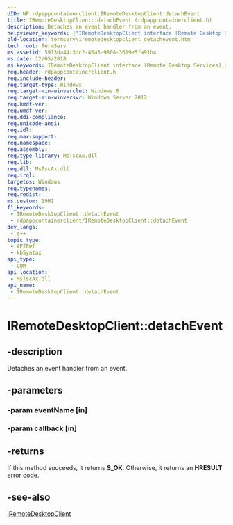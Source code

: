 ```yaml
---
UID: NF:rdpappcontainerclient.IRemoteDesktopClient.detachEvent
title: IRemoteDesktopClient::detachEvent (rdpappcontainerclient.h)
description: Detaches an event handler from an event.
helpviewer_keywords: ["IRemoteDesktopClient interface [Remote Desktop Services]","detachEvent method","IRemoteDesktopClient.detachEvent","IRemoteDesktopClient::detachEvent","detachEvent","detachEvent method [Remote Desktop Services]","detachEvent method [Remote Desktop Services]","IRemoteDesktopClient interface","rdpappcontainerclient/IRemoteDesktopClient::detachEvent","termserv.iremotedesktopclient_detachevent"]
old-location: termserv\iremotedesktopclient_detachevent.htm
tech.root: TermServ
ms.assetid: 5913da44-3dc2-40a3-9808-3619e5fa91b4
ms.date: 12/05/2018
ms.keywords: IRemoteDesktopClient interface [Remote Desktop Services],detachEvent method, IRemoteDesktopClient.detachEvent, IRemoteDesktopClient::detachEvent, detachEvent, detachEvent method [Remote Desktop Services], detachEvent method [Remote Desktop Services],IRemoteDesktopClient interface, rdpappcontainerclient/IRemoteDesktopClient::detachEvent, termserv.iremotedesktopclient_detachevent
req.header: rdpappcontainerclient.h
req.include-header: 
req.target-type: Windows
req.target-min-winverclnt: Windows 8
req.target-min-winversvr: Windows Server 2012
req.kmdf-ver: 
req.umdf-ver: 
req.ddi-compliance: 
req.unicode-ansi: 
req.idl: 
req.max-support: 
req.namespace: 
req.assembly: 
req.type-library: MsTscAx.dll
req.lib: 
req.dll: MsTscAx.dll
req.irql: 
targetos: Windows
req.typenames: 
req.redist: 
ms.custom: 19H1
f1_keywords:
 - IRemoteDesktopClient::detachEvent
 - rdpappcontainerclient/IRemoteDesktopClient::detachEvent
dev_langs:
 - c++
topic_type:
 - APIRef
 - kbSyntax
api_type:
 - COM
api_location:
 - MsTscAx.dll
api_name:
 - IRemoteDesktopClient::detachEvent
---
```


# IRemoteDesktopClient::detachEvent


## -description

Detaches an event handler from an event.

## -parameters

### -param eventName [in]

### -param callback [in]

## -returns

If this method succeeds, it returns <b xmlns:loc="http://microsoft.com/wdcml/l10n">S_OK</b>. Otherwise, it returns an <b xmlns:loc="http://microsoft.com/wdcml/l10n">HRESULT</b> error code.

## -see-also

<a href="/windows/desktop/api/rdpappcontainerclient/nn-rdpappcontainerclient-iremotedesktopclient">IRemoteDesktopClient</a>

